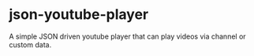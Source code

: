 json-youtube-player
===================

A simple JSON driven youtube player that can play videos via channel or custom data.
